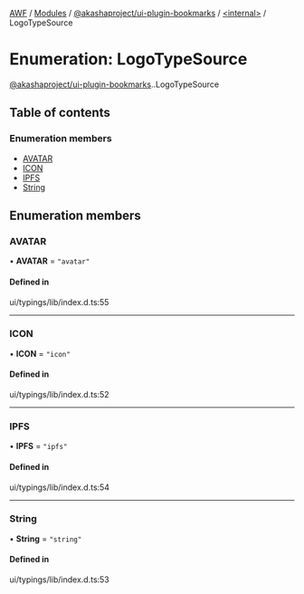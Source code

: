 [AWF](../README.md) / [Modules](../modules.md) / [@akashaproject/ui-plugin-bookmarks](../modules/akashaproject_ui_plugin_bookmarks.md) / [<internal\>](../modules/akashaproject_ui_plugin_bookmarks._internal_.md) / LogoTypeSource

# Enumeration: LogoTypeSource

[@akashaproject/ui-plugin-bookmarks](../modules/akashaproject_ui_plugin_bookmarks.md).[<internal>](../modules/akashaproject_ui_plugin_bookmarks._internal_.md).LogoTypeSource

## Table of contents

### Enumeration members

- [AVATAR](akashaproject_ui_plugin_bookmarks._internal_.LogoTypeSource.md#avatar)
- [ICON](akashaproject_ui_plugin_bookmarks._internal_.LogoTypeSource.md#icon)
- [IPFS](akashaproject_ui_plugin_bookmarks._internal_.LogoTypeSource.md#ipfs)
- [String](akashaproject_ui_plugin_bookmarks._internal_.LogoTypeSource.md#string)

## Enumeration members

### AVATAR

• **AVATAR** = `"avatar"`

#### Defined in

ui/typings/lib/index.d.ts:55

___

### ICON

• **ICON** = `"icon"`

#### Defined in

ui/typings/lib/index.d.ts:52

___

### IPFS

• **IPFS** = `"ipfs"`

#### Defined in

ui/typings/lib/index.d.ts:54

___

### String

• **String** = `"string"`

#### Defined in

ui/typings/lib/index.d.ts:53
